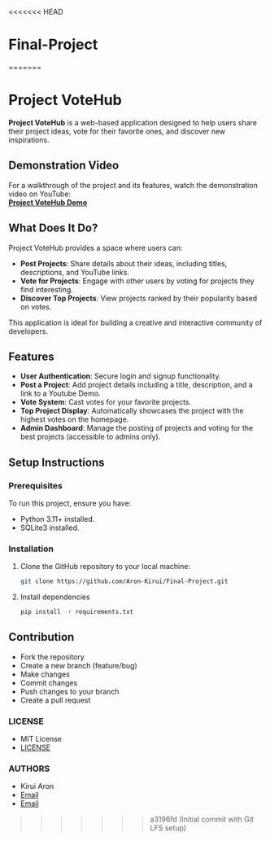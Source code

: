 <<<<<<< HEAD
# Final-Project
=======
# Project VoteHub

**Project VoteHub** is a web-based application designed to help users share their project ideas, vote for their favorite ones, and discover new inspirations.

## Demonstration Video

For a walkthrough of the project and its features, watch the demonstration video on YouTube:  
[**Project VoteHub Demo**](https://www.youtube.com/watch?v=tDQnSoBYVaU)

## What Does It Do?

Project VoteHub provides a space where users can:
- **Post Projects**: Share details about their ideas, including titles, descriptions, and YouTube links.
- **Vote for Projects**: Engage with other users by voting for projects they find interesting.
- **Discover Top Projects**: View projects ranked by their popularity based on votes.

This application is ideal for building a creative and interactive community of developers.


## Features

- **User Authentication**: Secure login and signup functionality.
- **Post a Project**: Add project details including a title, description, and a link to a Youtube Demo.
- **Vote System**: Cast votes for your favorite projects.
- **Top Project Display**: Automatically showcases the project with the highest votes on the homepage.
- **Admin Dashboard**: Manage the posting of projects and voting for the best projects (accessible to admins only).


## Setup Instructions

### Prerequisites
To run this project, ensure you have:
- Python 3.11+ installed.
- SQLite3 installed.

### Installation
1. Clone the GitHub repository to your local machine:

   ```bash
   git clone https://github.com/Aron-Kirui/Final-Project.git
   ```
   
2. Install dependencies

    ```bash
    pip install -r requirements.txt
    ```

## Contribution

-   Fork the repository
-   Create a new branch (feature/bug)
-   Make changes
-   Commit changes
-   Push changes to your branch
-   Create a pull request

### LICENSE

-   MIT License
-   [LICENSE](LICENSE)
 

### AUTHORS

-   Kirui Aron
-   [Email](mailto:kirui_kirui@college.harvard.edu)
-   [Email](mailto:shallonuwase@college.harvard.edu)



>>>>>>> a3196fd (Initial commit with Git LFS setup)
